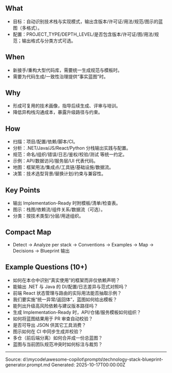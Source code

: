 ## What
- 目标：自动识别技术栈与实现模式，输出含版本/许可证/用法/规范/图示的蓝图（多格式）。
- 配置：PROJECT_TYPE/DEPTH_LEVEL/是否包含版本/许可证/图/用法/规范；输出格式与分类方式可选。

## When
- 新接手/重构大型代码库，需要统一生成规范与模板时。
- 需要为代码生成/一致性治理提供“事实蓝图”时。

## Why
- 形成可复用的技术画像，指导后续生成、评审与培训。
- 降低异构栈沟通成本，暴露升级路径与约束。

## How
- 扫描：项目/配置/依赖/脚本/CI。
- 分析：.NET/Java/JS/React/Python 分栈输出实践与配置。
- 规范：命名/组织/错误/日志/鉴权/校验/测试 等统一约定。
- 示例：API/数据访问/服务层/UI 代表代码。
- 地图：框架用法/集成点/工具链/基础设施/数据流。
- 决策：技术选型背景/替换计划/约束与兼容性。

## Key Points
- 输出 Implementation-Ready 时附模板/清单/检查表。
- 图示：栈图/依赖流/组件关系/数据流（可选）。
- 分类：按技术类型/分层/用途组织。

## Compact Map
- Detect → Analyze per stack → Conventions → Examples → Map → Decisions → Blueprint 输出

## Example Questions (10+)
- 如何在本仓中识别“真实使用”的框架而非仅依赖声明？
- 能输出 .NET 与 Java 的 DI/配置/日志差异与范式对照吗？
- 前端 React 状态管理与路由的实际用法能否抽取示例？
- 我们要实施“统一异常/返回体”，蓝图如何给出模板？
- 能列出升级高风险依赖与建议版本路径吗？
- 生成 Implementation-Ready 时，API/仓储/服务模板如何组织？
- 如何将蓝图结果用于 PR 审查自动校验？
- 是否可导出 JSON 供其它工具消费？
- 图示如何在 CI 中同步生成并校验？
- 多仓（前后端分离）如何合并成一份总蓝图？
- 蓝图与当前团队规范冲突时如何标注与裁剪？

---
Source: d:\mycode\awesome-copilot\prompts\technology-stack-blueprint-generator.prompt.md
Generated: 2025-10-17T00:00:00Z
